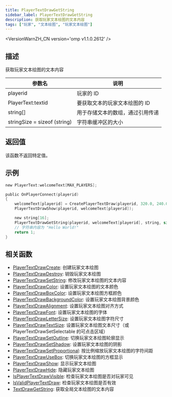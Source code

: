 ```yaml
---
title: PlayerTextDrawGetString
sidebar_label: PlayerTextDrawGetString
description: 获取玩家文本绘图的文本内容
tags: ["玩家", "文本绘图", "玩家文本绘图"]
---
```


<VersionWarnZH_CN version='omp v1.1.0.2612' />

## 描述

获取玩家文本绘图的文本内容

| 参数名                       | 说明                             |
| ---------------------------- | -------------------------------- |
| playerid                     | 玩家的 ID                        |
| PlayerText:textid            | 要获取文本的玩家文本绘图的 ID    |
| string[]                     | 用于存储文本的数组，通过引用传递 |
| stringSize = sizeof (string) | 字符串缓冲区的大小               |

## 返回值

该函数不返回特定值。

## 示例

```c
new PlayerText:welcomeText[MAX_PLAYERS];

public OnPlayerConnect(playerid)
{
	welcomeText[playerid] = CreatePlayerTextDraw(playerid, 320.0, 240.0, "Hello World!");
	PlayerTextDrawShow(playerid, welcomeText[playerid]);

	new string[16];
	PlayerTextDrawGetString(playerid, welcomeText[playerid], string, sizeof(string));
	// 字符串内容为 "Hello World!"
	return 1;
}
```

## 相关函数

- [PlayerTextDrawCreate](PlayerTextDrawCreate): 创建玩家文本绘图
- [PlayerTextDrawDestroy](PlayerTextDrawDestroy): 销毁玩家文本绘图
- [PlayerTextDrawSetString](PlayerTextDrawSetString): 修改玩家文本绘图的文本内容
- [PlayerTextDrawColor](PlayerTextDrawColor): 设置玩家文本绘图的文本颜色
- [PlayerTextDrawBoxColor](PlayerTextDrawBoxColor): 设置玩家文本绘图方框颜色
- [PlayerTextDrawBackgroundColor](PlayerTextDrawBackgroundColor): 设置玩家文本绘图背景颜色
- [PlayerTextDrawAlignment](PlayerTextDrawAlignment): 设置玩家文本绘图对齐方式
- [PlayerTextDrawFont](PlayerTextDrawFont): 设置玩家文本绘图的字体
- [PlayerTextDrawLetterSize](PlayerTextDrawLetterSize): 设置玩家文本绘图字符尺寸
- [PlayerTextDrawTextSize](PlayerTextDrawTextSize): 设置玩家文本绘图文本尺寸（或 PlayerTextDrawSetSelectable 的可点击区域）
- [PlayerTextDrawSetOutline](PlayerTextDrawSetOutline): 切换玩家文本绘图轮廓显示
- [PlayerTextDrawSetShadow](PlayerTextDrawSetShadow): 设置玩家文本绘图的阴影
- [PlayerTextDrawSetProportional](PlayerTextDrawSetProportional): 按比例缩放玩家文本绘图的字符间距
- [PlayerTextDrawUseBox](PlayerTextDrawUseBox): 切换玩家文本绘图的方框显示
- [PlayerTextDrawShow](PlayerTextDrawShow): 显示玩家文本绘图
- [PlayerTextDrawHide](PlayerTextDrawHide): 隐藏玩家文本绘图
- [IsPlayerTextDrawVisible](IsPlayerTextDrawVisible): 检查玩家文本绘图是否对玩家可见
- [IsValidPlayerTextDraw](IsValidPlayerTextDraw): 检查玩家文本绘图是否有效
- [TextDrawGetString](TextDrawGetString): 获取全局文本绘图的文本内容
